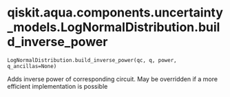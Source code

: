 # qiskit.aqua.components.uncertainty\_models.LogNormalDistribution.build\_inverse\_power

`LogNormalDistribution.build_inverse_power(qc, q, power, q_ancillas=None)`

Adds inverse power of corresponding circuit. May be overridden if a more efficient implementation is possible
